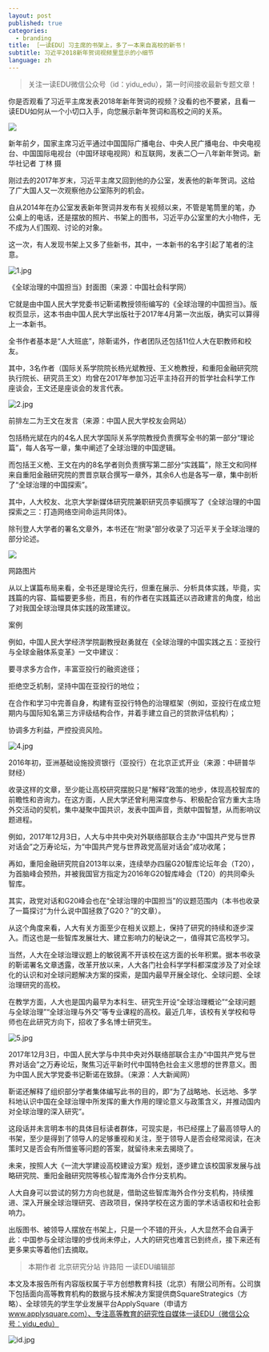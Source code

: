 ```yaml
---
layout: post
published: true
categories:
  - branding
title: ［一读EDU］习主席的书架上，多了一本来自高校的新书！
subtitle: 习近平2018新年贺词视频里显示的小细节
language: zh
---
```

> 关注一读EDU微信公众号（id：yidu_edu），第一时间接收最新专题文章！


你是否观看了习近平主席发表2018年新年贺词的视频？没看的也不要紧，且看一读EDU如何从一个小切口入手，向您展示新年贺词和高校之间的关系。

![]({{site.baseurl}}/image/xijinpihng.jpg)

新年前夕，国家主席习近平通过中国国际广播电台、中央人民广播电台、中央电视台、中国国际电视台（中国环球电视网）和互联网，发表二〇一八年新年贺词。新华社记者 丁林 摄

刚过去的2017年岁末，习近平主席又回到他的办公室，发表他的新年贺词。这给了广大国人又一次观察他办公室陈列的机会。

自从2014年在办公室发表新年贺词并发布有关视频以来，不管是笔筒里的笔，办公桌上的电话，还是摆放的照片、书架上的图书，习近平办公室里的大小物件，无不成为人们围观、讨论的对象。

这一次，有人发现书架上又多了些新书，其中，一本新书的名字引起了笔者的注意。

![1.jpg]({{site.baseurl}}/image/1.jpg)

《全球治理的中国担当》封面图（来源：中国社会科学网）

它就是由中国人民大学党委书记靳诺教授领衔编写的《全球治理的中国担当》。版权页显示，这本书由中国人民大学出版社于2017年4月第一次出版，确实可以算得上一本新书。

全书作者基本是“人大班底”，除靳诺外，作者团队还包括11位人大在职教师和校友。

其中，3名作者（国际关系学院院长杨光斌教授、王义桅教授，和重阳金融研究院执行院长、研究员王文）均曾在2017年参加习近平主持召开的哲学社会科学工作座谈会，王文还是座谈会的发言代表。

![2.jpg]({{site.baseurl}}/image/2.jpg)

前排左二为王文在发言（来源：中国人民大学校友会网站）

包括杨光斌在内的4名人民大学国际关系学院教授负责撰写全书的第一部分“理论篇”，每人各写一章，集中阐述了全球治理的中国逻辑。

而包括王义桅、王文在内的8名学者则负责撰写第二部分“实践篇”，除王文和同样来自重阳金融研究院的贾晋京联合撰写一章外，其余6人也是各写一章，集中剖析了“全球治理的中国探索”。

其中，人大校友、北京大学新媒体研究院兼职研究员李韬撰写了《全球治理的中国探索之三：打造网络空间命运共同体》。

除刊登人大学者的署名文章外，本书还在“附录”部分收录了习近平关于全球治理的部分论述。

![]({{site.baseurl}}/image/3.jpg)

网路图片

从以上谋篇布局来看，全书还是理论先行，但重在展示、分析具体实践，毕竟，实践篇的内容、篇幅要更多些，而且，有的作者在实践篇还以咨政建言的角度，给出了对我国全球治理具体实践的政策建议。

案例

例如，中国人民大学经济学院副教授赵勇就在《全球治理的中国实践之五：亚投行与全球金融体系变革》一文中建议：

要寻求多方合作，丰富亚投行的融资途径；

拒绝空乏机制，坚持中国在亚投行的地位；

在合作和学习中完善自身，构建有亚投行特色的治理框架（例如，亚投行在成立短期内与国际知名第三方评级结构合作，并着手建立自己的贷款评估机构）；

协调多方利益，严控投资风险。

![4.jpg]({{site.baseurl}}/image/4.jpg)

2016年初，亚洲基础设施投资银行（亚投行）在北京正式开业（来源：中研普华财经）

收录这样的文章，至少能让高校研究摆脱只是“解释”政策的地步，体现高校智库的前瞻性和咨询力。在这方面，人民大学还曾利用深度参与、积极配合官方重大主场外交活动的契机，集中凝聚中国共识，发表中国声音，贡献中国智慧，从而影响议题进程。

例如，2017年12月3日，人大与中共中央对外联络部联合主办“中国共产党与世界对话会”之万寿论坛，为“中国共产党与世界政党高层对话会”成功收尾；

再如，重阳金融研究院自2013年以来，连续举办四届G20智库论坛年会（T20），为首脑峰会预热，并被我国官方指定为2016年G20智库峰会（T20）的共同牵头智库。

其实，政党对话和G20峰会也在“全球治理的中国担当”的议题范围内（本书也收录了一篇探讨“为什么说中国拯救了G20？”的文章）。

从这个角度来看，人大有关方面至少在相关议题上，保持了研究的持续和逐步深入。而这也是一些智库发展壮大、建立影响力的秘诀之一，值得其它高校学习。

当然，人大在全球治理议题上的敏锐离不开该校在这方面的长年积累。据本书收录的靳诺署名文章透露，改革开放以来，人大各门社会科学学科都深度涉及了对全球化的认识和对全球问题解决方案的探索，是国内最早开展全球化、全球问题、全球治理研究的高校。

在教学方面，人大也是国内最早为本科生、研究生开设“全球治理概论”“全球问题与全球治理”“全球治理与外交”等专业课程的高校。最近几年，该校有关学校和导师也在此研究方向下，招收了多名博士研究生。

![5.jpg]({{site.baseurl}}/image/5.jpg)

2017年12月3日，中国人民大学与中共中央对外联络部联合主办“中国共产党与世界对话会”之万寿论坛，聚焦习近平新时代中国特色社会主义思想的世界意义。图为中国人民大学党委书记靳诺在致辞。（来源：人大新闻网）

靳诺还解释了组织部分学者集体编写此书的目的，即“为了战略地、长远地、多学科地认识中国在全球治理中所发挥的重大作用的理论意义与政策含义，并推动国内对全球治理的深入研究”。

这段话并未言明本书的具体目标读者群体，可现实是，书已经摆上了最高领导人的书架，至少是得到了领导人的足够重视和关注，至于领导人是否会经常阅读，在决策时又是否会有所借鉴等问题的答案，就留待未来去揭晓了。

未来，按照人大《一流大学建设高校建设方案》规划，逐步建立该校国家发展与战略研究院、重阳金融研究院等核心智库海外合作分支机构。

人大自身可以尝试的努力方向也就是，借助这些智库海外合作分支机构，持续推进、深入开展全球治理研究、咨政项目，保持学校在这方面的学术话语权和社会影响力。

出版图书、被领导人摆放在书架上，只是一个不错的开头，人大显然不会自满于此：中国参与全球治理的步伐尚未停止，人大的研究也难言已到终点，接下来还有更多果实等着他们去摘取。


> 本期作者
北京研究分站 许路阳
一读EDU编辑部

本文及本报告所有内容版权属于平方创想教育科技（北京）有限公司所有。公司旗下包括面向高等教育机构的数据与技术解决方案提供商SquareStrategics（方略）、全球领先的学生学业发展平台ApplySquare（申请方 www.applysquare.com）、专注高等教育的研究性自媒体一读EDU（微信公众号：yidu_edu）


![id.jpg]({{site.baseurl}}/image/id.jpg)
